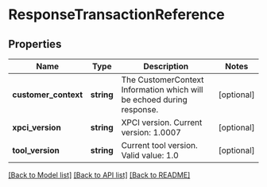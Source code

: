 # ResponseTransactionReference

## Properties
Name | Type | Description | Notes
------------ | ------------- | ------------- | -------------
**customer_context** | **string** | The CustomerContext Information which will be echoed during response. | [optional] 
**xpci_version** | **string** | XPCI version. Current version: 1.0007 | [optional] 
**tool_version** | **string** | Current tool version.  Valid value: 1.0 | [optional] 

[[Back to Model list]](../../README.md#documentation-for-models) [[Back to API list]](../../README.md#documentation-for-api-endpoints) [[Back to README]](../../README.md)

